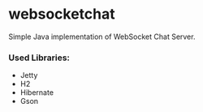 # websocketchat

Simple Java implementation of WebSocket Chat Server.

### Used Libraries:

- Jetty
- H2
- Hibernate
- Gson
